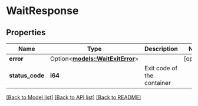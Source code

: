 # WaitResponse

## Properties

Name | Type | Description | Notes
------------ | ------------- | ------------- | -------------
**error** | Option<[**models::WaitExitError**](WaitExitError.md)> |  | [optional]
**status_code** | **i64** | Exit code of the container | 

[[Back to Model list]](../README.md#documentation-for-models) [[Back to API list]](../README.md#documentation-for-api-endpoints) [[Back to README]](../README.md)


